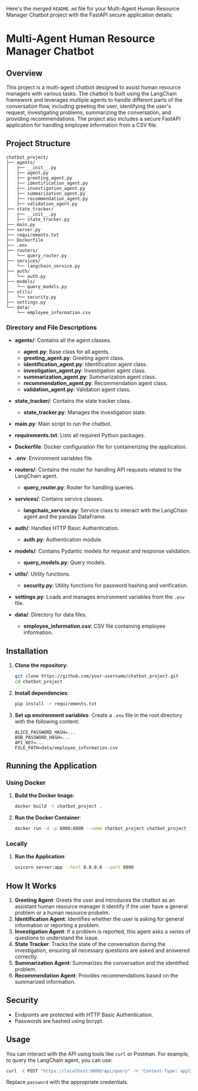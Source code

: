 Here's the merged `README.md` file for your Multi-Agent Human Resource Manager Chatbot project with the FastAPI secure application details:

# Multi-Agent Human Resource Manager Chatbot

## Overview

This project is a multi-agent chatbot designed to assist human resource managers with various tasks. The chatbot is built using the LangChain framework and leverages multiple agents to handle different parts of the conversation flow, including greeting the user, identifying the user's request, investigating problems, summarizing the conversation, and providing recommendations. The project also includes a secure FastAPI application for handling employee information from a CSV file.

## Project Structure

```
chatbot_project/
├── agents/
│   ├── __init__.py
│   ├── agent.py
│   ├── greeting_agent.py
│   ├── identification_agent.py
│   ├── investigation_agent.py
│   ├── summarization_agent.py
│   ├── recommendation_agent.py
│   ├── validation_agent.py
├── state_tracker/
│   ├── __init__.py
│   ├── state_tracker.py
├── main.py
├── server.py
├── requirements.txt
├── Dockerfile
├── .env
├── routers/
│   └── query_router.py
├── services/
│   └── langchain_service.py
├── auth/
│   └── auth.py
├── models/
│   └── query_models.py
├── utils/
│   └── security.py
├── settings.py
└── data/
    └── employee_information.csv
```

### Directory and File Descriptions

- **agents/**: Contains all the agent classes.
  - **agent.py**: Base class for all agents.
  - **greeting_agent.py**: Greeting agent class.
  - **identification_agent.py**: Identification agent class.
  - **investigation_agent.py**: Investigation agent class.
  - **summarization_agent.py**: Summarization agent class.
  - **recommendation_agent.py**: Recommendation agent class.
  - **validation_agent.py**: Validation agent class.

- **state_tracker/**: Contains the state tracker class.
  - **state_tracker.py**: Manages the investigation state.

- **main.py**: Main script to run the chatbot.
- **requirements.txt**: Lists all required Python packages.

- **Dockerfile**: Docker configuration file for containerizing the application.
- **.env**: Environment variables file.
- **routers/**: Contains the router for handling API requests related to the LangChain agent.
  - **query_router.py**: Router for handling queries.
- **services/**: Contains service classes.
  - **langchain_service.py**: Service class to interact with the LangChain agent and the pandas DataFrame.
- **auth/**: Handles HTTP Basic Authentication.
  - **auth.py**: Authentication module.
- **models/**: Contains Pydantic models for request and response validation.
  - **query_models.py**: Query models.
- **utils/**: Utility functions.
  - **security.py**: Utility functions for password hashing and verification.
- **settings.py**: Loads and manages environment variables from the `.env` file.
- **data/**: Directory for data files.
  - **employee_information.csv**: CSV file containing employee information.

## Installation

1. **Clone the repository**:
   ```bash
   git clone https://github.com/your-username/chatbot_project.git
   cd chatbot_project
   ```

2. **Install dependencies**:
   ```bash
   pip install -r requirements.txt
   ```

3. **Set up environment variables**:
   Create a `.env` file in the root directory with the following content:
   ```env
   ALICE_PASSWORD_HASH=...
   BOB_PASSWORD_HASH=...
   API_KEY=...
   FILE_PATH=data/employee_information.csv
   ```

## Running the Application

### Using Docker

1. **Build the Docker Image**:
   ```bash
   docker build -t chatbot_project .
   ```

2. **Run the Docker Container**:
   ```bash
   docker run -d -p 8000:8000 --name chatbot_project chatbot_project
   ```

### Locally

1. **Run the Application**:
   ```bash
   uvicorn server:app --host 0.0.0.0 --port 8000
   ```

## How It Works

1. **Greeting Agent**: Greets the user and introduces the chatbot as an assistant human resource manager it identify if the user have a general problem or a human resource probelm.
2. **Identification Agent**: Identifies whether the user is asking for general information or reporting a problem.
3. **Investigation Agent**: If a problem is reported, this agent asks a series of questions to understand the issue.
4. **State Tracker**: Tracks the state of the conversation during the investigation, ensuring all necessary questions are asked and answered correctly.
5. **Summarization Agent**: Summarizes the conversation and the identified problem.
6. **Recommendation Agent**: Provides recommendations based on the summarized information.

## Security
- Endpoints are protected with HTTP Basic Authentication.
- Passwords are hashed using bcrypt.

## Usage

You can interact with the API using tools like `curl` or Postman. For example, to query the LangChain agent, you can use:

```bash
curl -X POST "https://localhost:8000/api/query" -H "Content-Type: application/json" -u alice:password -d '{"text": "how many days off do I still have, I am bob?"}'
```

Replace `password` with the appropriate credentials.
